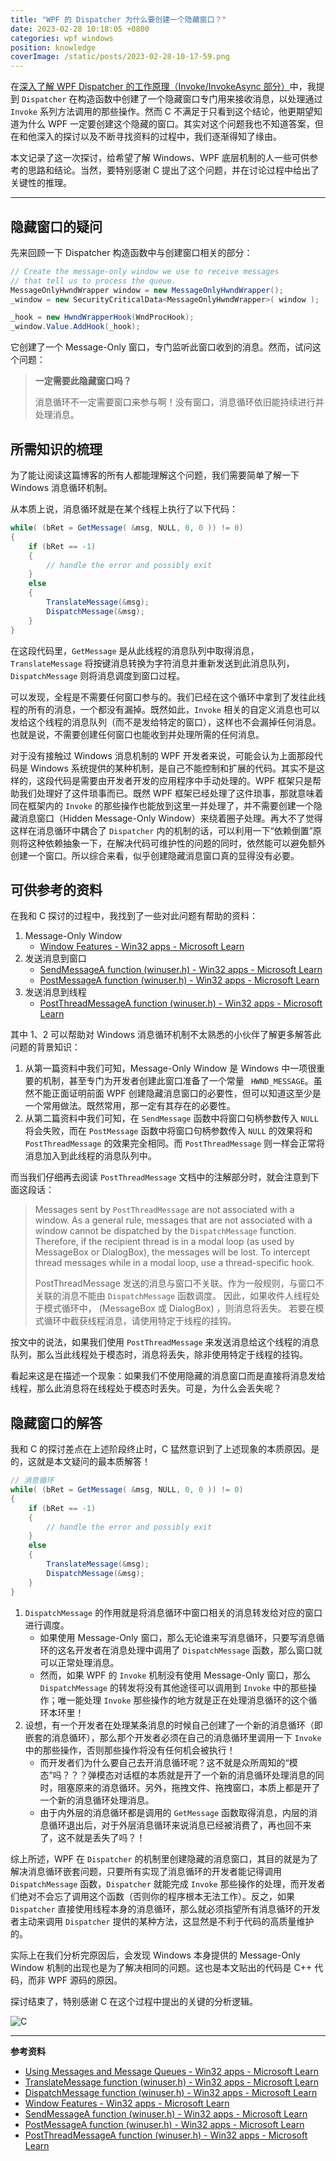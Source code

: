 ```yaml
---
title: "WPF 的 Dispatcher 为什么要创建一个隐藏窗口？"
date: 2023-02-28 10:18:05 +0800
categories: wpf windows
position: knowledge
coverImage: /static/posts/2023-02-28-10-17-59.png
---
```


在[深入了解 WPF Dispatcher 的工作原理（Invoke/InvokeAsync 部分）](/post/dotnet/2017/09/26/dispatcher-invoke-async.html)中，我提到 `Dispatcher` 在构造函数中创建了一个隐藏窗口专门用来接收消息，以处理通过 `Invoke` 系列方法调用的那些操作。然而 C 不满足于只看到这个结论，他更期望知道为什么 WPF 一定要创建这个隐藏的窗口。其实对这个问题我也不知道答案，但在和他深入的探讨以及不断寻找资料的过程中，我们逐渐得知了缘由。

本文记录了这一次探讨，给希望了解 Windows、WPF 底层机制的人一些可供参考的思路和结论。当然，要特别感谢 C 提出了这个问题，并在讨论过程中给出了关键性的推理。

---

<div id="toc"></div>

## 隐藏窗口的疑问

先来回顾一下 Dispatcher 构造函数中与创建窗口相关的部分：

```csharp
// Create the message-only window we use to receive messages
// that tell us to process the queue.
MessageOnlyHwndWrapper window = new MessageOnlyHwndWrapper();
_window = new SecurityCriticalData<MessageOnlyHwndWrapper>( window );

_hook = new HwndWrapperHook(WndProcHook);
_window.Value.AddHook(_hook);
```

它创建了一个 Message-Only 窗口，专门监听此窗口收到的消息。然而，试问这个问题：

> **一定需要此隐藏窗口吗？**
>
> 消息循环不一定需要窗口来参与啊！没有窗口，消息循环依旧能持续进行并处理消息。

## 所需知识的梳理

为了能让阅读这篇博客的所有人都能理解这个问题，我们需要简单了解一下 Windows 消息循环机制。

从本质上说，消息循环就是在某个线程上执行了以下代码：

```csharp
while( (bRet = GetMessage( &msg, NULL, 0, 0 )) != 0)
{ 
    if (bRet == -1)
    {
        // handle the error and possibly exit
    }
    else
    {
        TranslateMessage(&msg); 
        DispatchMessage(&msg); 
    }
}
```

在这段代码里，`GetMessage` 是从此线程的消息队列中取得消息，`TranslateMessage` 将按键消息转换为字符消息并重新发送到此消息队列，`DispatchMessage` 则将消息调度到窗口过程。

可以发现，全程是不需要任何窗口参与的。我们已经在这个循环中拿到了发往此线程的所有的消息，一个都没有漏掉。既然如此，`Invoke` 相关的自定义消息也可以发给这个线程的消息队列（而不是发给特定的窗口），这样也不会漏掉任何消息。也就是说，不需要创建任何窗口也能收到并处理所需的任何消息。

对于没有接触过 Windows 消息机制的 WPF 开发者来说，可能会认为上面那段代码是 Windows 系统提供的某种机制，是自己不能控制和扩展的代码。其实不是这样的，这段代码是需要由开发者开发的应用程序中手动处理的。WPF 框架只是帮助我们处理好了这件琐事而已。既然 WPF 框架已经处理了这件琐事，那就意味着同在框架内的 `Invoke` 的那些操作也能放到这里一并处理了，并不需要创建一个隐藏消息窗口（Hidden Message-Only Window）来绕着圈子处理。再大不了觉得这样在消息循环中耦合了 `Dispatcher` 内的机制的话，可以利用一下“依赖倒置”原则将这种依赖抽象一下，在解决代码可维护性的问题的同时，依然能可以避免额外创建一个窗口。所以综合来看，似乎创建隐藏消息窗口真的显得没有必要。

## 可供参考的资料

在我和 C 探讨的过程中，我找到了一些对此问题有帮助的资料：

1. Message-Only Window
    - [Window Features - Win32 apps - Microsoft Learn](https://learn.microsoft.com/en-us/windows/win32/winmsg/window-features#message-only-windows)
2. 发送消息到窗口
    - [SendMessageA function (winuser.h) - Win32 apps - Microsoft Learn](https://learn.microsoft.com/en-us/windows/win32/api/winuser/nf-winuser-sendmessagea)
    - [PostMessageA function (winuser.h) - Win32 apps - Microsoft Learn](https://learn.microsoft.com/en-us/windows/win32/api/winuser/nf-winuser-postmessagea)
3. 发送消息到线程
    - [PostThreadMessageA function (winuser.h) - Win32 apps - Microsoft Learn](https://learn.microsoft.com/en-us/windows/win32/api/winuser/nf-winuser-postthreadmessagea)

其中 1、2 可以帮助对 Windows 消息循环机制不太熟悉的小伙伴了解更多解答此问题的背景知识：

1. 从第一篇资料中我们可知，Message-Only Window 是 Windows 中一项很重要的机制，甚至专门为开发者创建此窗口准备了一个常量 ` HWND_MESSAGE`。虽然不能正面证明前面 WPF 创建隐藏消息窗口的必要性，但可以知道这至少是一个常用做法。既然常用，那一定有其存在的必要性。
2. 从第二篇资料中我们可知，在 `SendMessage` 函数中将窗口句柄参数传入 `NULL` 将会失败，而在 `PostMessage` 函数中将窗口句柄参数传入 `NULL` 的效果将和 `PostThreadMessage` 的效果完全相同。而 `PostThreadMessage` 则一样会正常将消息加入到此线程的消息队列中。

而当我们仔细再去阅读 `PostThreadMessage` 文档中的注解部分时，就会注意到下面这段话：

> Messages sent by `PostThreadMessage` are not associated with a window. As a general rule, messages that are not associated with a window cannot be dispatched by the `DispatchMessage` function. Therefore, if the recipient thread is in a modal loop (as used by MessageBox or DialogBox), the messages will be lost. To intercept thread messages while in a modal loop, use a thread-specific hook.
>
> PostThreadMessage 发送的消息与窗口不关联。作为一般规则，与窗口不关联的消息不能由 `DispatchMessage` 函数调度。 因此，如果收件人线程处于模式循环中， (MessageBox 或 DialogBox) ，则消息将丢失。 若要在模式循环中截获线程消息，请使用特定于线程的挂钩。

按文中的说法，如果我们使用 `PostThreadMessage` 来发送消息给这个线程的消息队列，那么当此线程处于模态时，消息将丢失，除非使用特定于线程的挂钩。

看起来这是在描述一个现象：如果我们不使用隐藏的消息窗口而是直接将消息发给线程，那么此消息将在线程处于模态时丢失。可是，为什么会丢失呢？

## 隐藏窗口的解答

我和 C 的探讨差点在上述阶段终止时，C 猛然意识到了上述现象的本质原因。是的，这就是本文疑问的最本质解答！

```csharp
// 消息循环
while( (bRet = GetMessage( &msg, NULL, 0, 0 )) != 0)
{ 
    if (bRet == -1)
    {
        // handle the error and possibly exit
    }
    else
    {
        TranslateMessage(&msg); 
        DispatchMessage(&msg); 
    }
}
```

1. `DispatchMessage` 的作用就是将消息循环中窗口相关的消息转发给对应的窗口进行调度。
    - 如果使用 Message-Only 窗口，那么无论谁来写消息循环，只要写消息循环的这名开发者在消息处理中调用了 `DispatchMessage` 函数，那么窗口就可以正常处理消息。
    - 然而，如果 WPF 的 `Invoke` 机制没有使用 Message-Only 窗口，那么 `DispatchMessage` 的转发将没有其他途径可以调用到 `Invoke` 中的那些操作；唯一能处理 `Invoke` 那些操作的地方就是正在处理消息循环的这个循环本环里！
2. 设想，有一个开发者在处理某条消息的时候自己创建了一个新的消息循环（即嵌套的消息循环），那么那个开发者必须在自己的消息循环里调用一下 `Invoke` 中的那些操作，否则那些操作将没有任何机会被执行！
    - 而开发者们为什么要自己去开消息循环呢？这不就是众所周知的“模态”吗？？？弹模态对话框的本质就是开了一个新的消息循环处理消息的同时，阻塞原来的消息循环。另外，拖拽文件、拖拽窗口，本质上都是开了一个新的消息循环处理消息。
    - 由于内外层的消息循环都是调用的 `GetMessage` 函数取得消息，内层的消息循环退出后，对于外层消息循环来说消息已经被消费了，再也回不来了，这不就是丢失了吗？！

综上所述，WPF 在 `Dispatcher` 的机制里创建隐藏的消息窗口，其目的就是为了解决消息循环嵌套问题，只要所有实现了消息循环的开发者能记得调用 `DispatchMessage` 函数，`Dispatcher` 就能完成 `Invoke` 那些操作的处理，而开发者们绝对不会忘了调用这个函数（否则你的程序根本无法工作）。反之，如果 `Dispatcher` 直接使用线程本身的消息循环，那么就必须指望所有消息循环的开发者主动来调用 `Dispatcher` 提供的某种方法，这显然是不利于代码的高质量维护的。

实际上在我们分析完原因后，会发现 Windows 本身提供的 Message-Only Window 机制的出现也是为了解决相同的问题。这也是本文贴出的代码是 C++ 代码，而非 WPF 源码的原因。

探讨结束了，特别感谢 C 在这个过程中提出的关键的分析逻辑。

![C](/static/posts/2023-02-28-10-17-59.png)

---

**参考资料**

- [Using Messages and Message Queues - Win32 apps - Microsoft Learn](https://learn.microsoft.com/en-us/windows/win32/winmsg/using-messages-and-message-queues)
- [TranslateMessage function (winuser.h) - Win32 apps - Microsoft Learn](https://learn.microsoft.com/en-us/windows/win32/api/winuser/nf-winuser-translatemessage)
- [DispatchMessage function (winuser.h) - Win32 apps - Microsoft Learn](https://learn.microsoft.com/en-us/windows/win32/api/winuser/nf-winuser-dispatchmessage)
- [Window Features - Win32 apps - Microsoft Learn](https://learn.microsoft.com/en-us/windows/win32/winmsg/window-features#message-only-windows)
- [SendMessageA function (winuser.h) - Win32 apps - Microsoft Learn](https://learn.microsoft.com/en-us/windows/win32/api/winuser/nf-winuser-sendmessagea)
- [PostMessageA function (winuser.h) - Win32 apps - Microsoft Learn](https://learn.microsoft.com/en-us/windows/win32/api/winuser/nf-winuser-postmessagea)
- [PostThreadMessageA function (winuser.h) - Win32 apps - Microsoft Learn](https://learn.microsoft.com/en-us/windows/win32/api/winuser/nf-winuser-postthreadmessagea)

